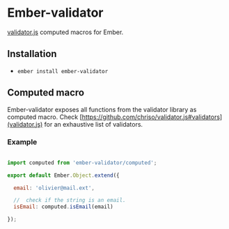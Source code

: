 # Ember-validator

[validator.js](https://github.com/chriso/validator.js) computed macros for Ember.

## Installation

* `ember install ember-validator`

## Computed macro

Ember-validator exposes all functions from the validator library as computed macro. Check [https://github.com/chriso/validator.js#validators](validator.js) for an exhaustive list of validators.

### Example

```js

import computed from 'ember-validator/computed';

export default Ember.Object.extend({

  email: 'olivier@mail.ext',

  //  check if the string is an email.
  isEmail: computed.isEmail(email)

});

```
